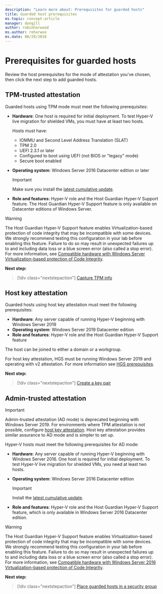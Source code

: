 ```yaml
---
description: "Learn more about: Prerequisites for guarded hosts"
title: Guarded host prerequisites
ms.topic: concept-article
manager: dongill
author: robinharwood
ms.author: roharwoo
ms.date: 08/29/2018
---
```


# Prerequisites for guarded hosts

Review the host prerequisites for the mode of attestation you've chosen, then click the next step to add guarded hosts.

## TPM-trusted attestation

Guarded hosts using TPM mode must meet the following prerequisites:

-   **Hardware**: One host is required for initial deployment. To test Hyper-V live migration for shielded VMs, you must have at least two hosts.

    Hosts must have:

    - IOMMU and Second Level Address Translation (SLAT)
    - TPM 2.0
    - UEFI 2.3.1 or later
    - Configured to boot using UEFI (not BIOS or "legacy" mode)
    - Secure boot enabled

-   **Operating system**: Windows Server 2016 Datacenter edition or later

    > [!IMPORTANT]
    > Make sure you install the [latest cumulative update](https://support.microsoft.com/help/4000825/windows-10-and-windows-server-2016-update-history).

-   **Role and features**: Hyper-V role and the Host Guardian Hyper-V Support feature. The Host Guardian Hyper-V Support feature is only available on Datacenter editions of Windows Server.

> [!WARNING]
> The Host Guardian Hyper-V Support feature enables Virtualization-based protection of code integrity that may be incompatible with some devices.
> We strongly recommend testing this configuration in your lab before enabling this feature.
> Failure to do so may result in unexpected failures up to and including data loss or a blue screen error (also called a stop error).
> For more information, see [Compatible hardware with Windows Server Virtualization-based protection of Code Integrity](guarded-fabric-compatible-hardware-with-virtualization-based-protection-of-code-integrity.md).

**Next step:**
> [!div class="nextstepaction"]
> [Capture TPM info](guarded-fabric-tpm-trusted-attestation-capturing-hardware.md)

## Host key attestation

Guarded hosts using host key attestation must meet the following prerequisites:

- **Hardware**: Any server capable of running Hyper-V beginning with Windows Server 2019
- **Operating system**: Windows Server 2019 Datacenter edition
- **Role and features**: Hyper-V role and the Host Guardian Hyper-V Support feature

The host can be joined to either a domain or a workgroup.

For host key attestation, HGS must be running Windows Server 2019 and operating with v2 attestation. For more information see [HGS prerequisites](guarded-fabric-prepare-for-hgs.md#prerequisites).

**Next step:**
> [!div class="nextstepaction"]
> [Create a key pair](guarded-fabric-create-host-key.md)

## Admin-trusted attestation

>[!IMPORTANT]
>Admin-trusted attestation (AD mode) is deprecated beginning with Windows Server 2019. For environments where TPM attestation is not possible, configure [host key attestation](#host-key-attestation). Host key attestation provides similar assurance to AD mode and is simpler to set up.

Hyper-V hosts must meet the following prerequisites for AD mode:

-   **Hardware**: Any server capable of running Hyper-V beginning with Windows Server 2016. One host is required for initial deployment. To test Hyper-V live migration for shielded VMs, you need at least two hosts.

-   **Operating system**: Windows Server 2016 Datacenter edition

    > [!IMPORTANT]
    > Install the [latest cumulative update](https://support.microsoft.com/help/4000825/windows-10-and-windows-server-2016-update-history).

-   **Role and features**: Hyper-V role and the Host Guardian Hyper-V Support feature, which is only available in Windows Server 2016 Datacenter edition.

> [!WARNING]
> The Host Guardian Hyper-V Support feature enables Virtualization-based protection of code integrity that may be incompatible with some devices.
> We strongly recommend testing this configuration in your lab before enabling this feature.
> Failure to do so may result in unexpected failures up to and including data loss or a blue screen error (also called a stop error).
> For more information, see [Compatible hardware with Windows Server 2016 Virtualization-based protection of Code Integrity](guarded-fabric-compatible-hardware-with-virtualization-based-protection-of-code-integrity.md).

**Next step:**
> [!div class="nextstepaction"]
> [Place guarded hosts in a security group](guarded-fabric-admin-trusted-attestation-creating-a-security-group.md)


